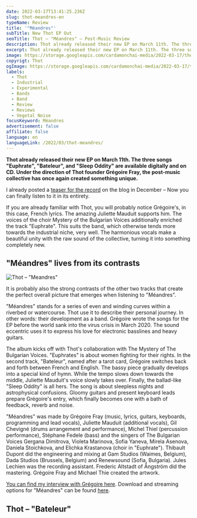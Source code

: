 ```yaml
---
date: 2022-03-17T13:41:25.236Z
slug: thot-meandres-en
typeName: Review
title: '"Méandres"'
subTitle: New Thot EP Out
seoTitle: Thot – "Méandres" – Post-Music Review
description: Thot already released their new EP on March 11th. The three songs "Euphrate", "Bateleur", and "Sleep Oddity" are available digitally and on CD.
excerpt: Thot already released their new EP on March 11th. The three songs "Euphrate", "Bateleur", and "Sleep Oddity" are available digitally and on CD. Under the direction of Thot founder Grégoire Fray, the post-music collective has once again created something unique.
image: https://storage.googleapis.com/cardamonchai-media/2022-03-17/thot-meandres-le-bateleur-png-imagine-383838_000000_1024_768/640.webp
copyrigt: Thot
ogImage: https://storage.googleapis.com/cardamonchai-media/2022-03-17/thot-meandres-fb-png-imagine-383838_605f60_1200_628/640.webp
labels:
  - Thot
  - Industrial
  - Experimental
  - Bands
  - Band
  - Review
  - Reviews
  - Vegetal Noise
focusKeyword: Méandres
advertisement: false
affiliate: false
language: en
languageLink: /2022/03/thot-meandres/
---
```


**Thot already released their new EP on March 11th. The three songs "Euphrate", "Bateleur", and "Sleep Oddity" are available digitally and on CD. Under the direction of Thot founder Grégoire Fray, the post-music collective has once again created something unique.**

I already posted a [teaser for the record](/2021/12/karin-park-thot-perry-frank-en/) on the blog in December – Now you can finally listen to it in its entirety.

If you are already familiar with Thot, you will probably notice Grégoire's, in this case, French lyrics. The amazing Juliette Mauduit supports him. The voices of the choir Mystery of the Bulgarian Voices additionally enriched the track "Euphrate". This suits the band, which otherwise tends more towards the industrial niche, very well. The harmonious vocals make a beautiful unity with the raw sound of the collective, turning it into something completely new.

## "Méandres" lives from its contrasts

![Thot – "Meandres"](https://storage.googleapis.com/cardamonchai-media/2022-03-17/thot-meandres-png-imagine-080808_4c4a4d_1024_768/640.webp)

It is probably also the strong contrasts of the other two tracks that create the perfect overall picture that emerges when listening to "Méandres".

"Méandres" stands for a series of even and winding curves within a riverbed or watercourse. Thot use it to describe their personal journey. In other words: their development as a band. Grégoire wrote the songs for the EP before the world sank into the virus crisis in March 2020. The sound eccentric uses it to express his love for electronic basslines and heavy guitars.

The album kicks off with Thot's collaboration with The Mystery of The Bulgarian Voices. "Euphrates" is about women fighting for their rights. In the second track, "Bateleur", named after a tarot card, Grégoire switches back and forth between French and English. The bassy piece gradually develops into a special kind of hymn. While the tempo slows down towards the middle, Juliette Mauduit's voice slowly takes over. Finally, the ballad-like "Sleep Oddity" is all hers. The song is about sleepless nights and astrophysical confusions. Gloomy guitars and present keyboard leads prepare Grégoire's entry, which finally becomes one with a bath of feedback, reverb and noise.

"Méandres" was made by Grégoire Fray (music, lyrics, guitars, keyboards, programming and lead vocals), Juliette Mauduit (additional vocals), Gil Chevigné (drums arrangement and performance), Michel Thiel (percussion performance), Stéphane Fedele (bass) and the singers of The Bulgarian Voices Gergana Dimitrova, Violeta Marinova, Sofia Yaneva, Mirela Asenova, Daniela Stoichkova, and Elichka Krastanova (choir in "Euphrate"). Thibault Dupont did the engineering and mixing at Gam Studios (Waimes, Belgium), Dada Studios (Brussels, Belgium) and Renewsound (Sofia, Bulgaria). Jules Lechien was the recording assistant. Frederic Altstadt of Ångström did the mastering. Grégoire Fray and Michael Thie created the artwork.

[You can find my interview with Grégoire here](/2021/04/thot-interview-en). Download and streaming options for "Méandres" can be found [here](https://thotweb.net/meandres).

## Thot – "Bateleur"

<YouTube id="pQO0VdufOXY" />
